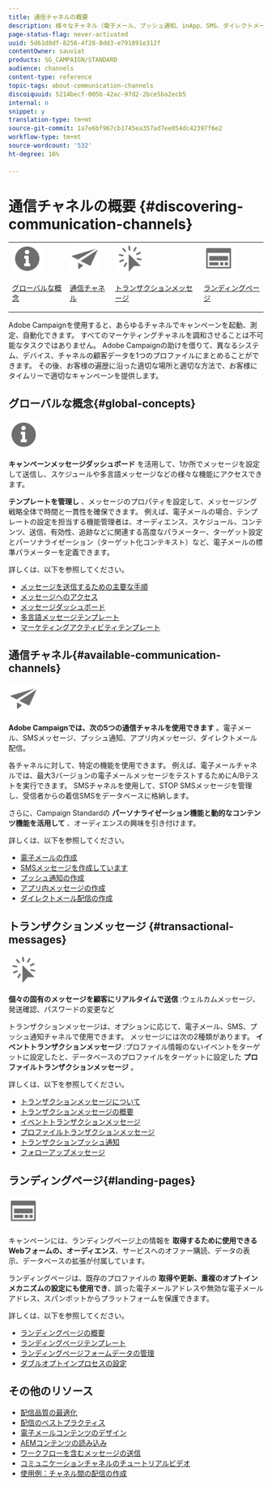 ```yaml
---
title: 通信チャネルの概要
description: 様々なチャネル（電子メール、プッシュ通知、inApp、SMS、ダイレクトメール）でパーソナライズされたメッセージを作成する方法を説明します。 テンプレートの使用方法やランディングページの作成方法、配信のベストプラクティスの確認方法について説明します。
page-status-flag: never-activated
uuid: 5d61d8df-8256-4f28-8dd3-e791891e312f
contentOwner: sauviat
products: SG_CAMPAIGN/STANDARD
audience: channels
content-type: reference
topic-tags: about-communication-channels
discoiquuid: 5214becf-005b-42ac-97d2-2bce5ba2ecb5
internal: n
snippet: y
translation-type: tm+mt
source-git-commit: 1a7e6bf967cb1745ea357ad7ee054dc42397f6e2
workflow-type: tm+mt
source-wordcount: '532'
ht-degree: 16%

---
```



# 通信チャネルの概要 {#discovering-communication-channels}

<table>
<tr>
<td><img src="assets/do-not-localize/icon_concepts.svg" width="60px"><p><a href="#global-concepts">グローバルな概念</a></p></td>
<td><img src="assets/do-not-localize/icon_channels.svg" width="60px"><p><a href="#available-communication-channels">通信チャネル</a></p></td>
<td><img src="assets/do-not-localize/icon_transactional.svg" width="60px"><p><a href="#transactional-messages">トランザクションメッセージ</a></p></td>
<td><img src="assets/do-not-localize/icon_landing.svg" width="60px"><p><a href="#landing-pages">ランディングページ</a></p></td></tr>
</table>

Adobe Campaignを使用すると、あらゆるチャネルでキャンペーンを起動、測定、自動化できます。
すべてのマーケティングチャネルを調和させることは不可能なタスクではありません。 Adobe Campaignの助けを借りて、異なるシステム、デバイス、チャネルの顧客データを1つのプロファイルにまとめることができます。 その後、お客様の遍歴に沿った適切な場所と適切な方法で、お客様にタイムリーで適切なキャンペーンを提供します。

## グローバルな概念{#global-concepts}

<img src="assets/do-not-localize/icon_concepts.svg" width="60px">

**キャンペーンメッセージダッシュボード** を活用して、1か所でメッセージを設定して送信し、スケジュールや多言語メッセージなどの様々な機能にアクセスできます。

**テンプレートを管理し** 、メッセージのプロパティを設定して、メッセージング戦略全体で時間と一貫性を確保できます。 例えば、電子メールの場合、テンプレートの設定を担当する機能管理者は、オーディエンス、スケジュール、コンテンツ、送信、有効性、追跡などに関連する高度なパラメーター、ターゲット設定とパーソナライゼーション（ターゲット化コンテキスト）など、電子メールの標準パラメーターを定義できます。

詳しくは、以下を参照してください。

* [メッセージを送信するための主要な手順](../../channels/using/key-steps-to-send-a-message.md)
* [メッセージへのアクセス](../../channels/using/accessing-messages.md)
* [メッセージダッシュボード](../../channels/using/message-dashboard.md)
* [多言語メッセージテンプレート](../../channels/using/multilingual-messages-template.md)
* [マーケティングアクティビティテンプレート](../../start/using/marketing-activity-templates.md)

## 通信チャネル{#available-communication-channels}

<img src="assets/do-not-localize/icon_channels.svg"  width="60px">

**Adobe Campaignでは、次の5つの通信チャネルを使用できます** 。電子メール、SMSメッセージ、プッシュ通知、アプリ内メッセージ、ダイレクトメール配信。

各チャネルに対して、特定の機能を使用できます。 例えば、電子メールチャネルでは、最大3バージョンの電子メールメッセージをテストするためにA/Bテストを実行できます。 SMSチャネルを使用して、STOP SMSメッセージを管理し、受信者からの着信SMSをデータベースに格納します。

さらに、Campaign Standardの **パーソナライゼーション機能と動的なコンテンツ機能を活用して** 、オーディエンスの興味を引き付けます。

詳しくは、以下を参照してください。

* [電子メールの作成](../../channels/using/about-emails.md)
* [SMSメッセージを作成しています](../../channels/using/about-sms-messages.md)
* [プッシュ通知の作成](../../channels/using/about-push-notifications.md)
* [アプリ内メッセージの作成](../../channels/using/about-in-app-messaging.md)
* [ダイレクトメール配信の作成](../../channels/using/about-direct-mail.md)

## トランザクションメッセージ {#transactional-messages}

<img src="assets/do-not-localize/icon_transactional.svg" width="60px">

**個々の固有のメッセージを顧客にリアルタイムで送信** :ウェルカムメッセージ、発送確認、パスワードの変更など

トランザクションメッセージは、オプションに応じて、電子メール、SMS、プッシュ通知チャネルで使用できます。 メッセージには次の2種類があります。 **イベントトランザクションメッセージ** :プロファイル情報のないイベントをターゲットに設定したと、データベースのプロファイルをターゲットに設定した **プロファイルトランザクションメッセージ** 。

詳しくは、以下を参照してください。

* [トランザクションメッセージについて](../../channels/using/getting-started-with-transactional-msg.md)
* [トランザクションメッセージの概要](../../channels/using/getting-started-with-transactional-msg.md)
* [イベントトランザクションメッセージ](../../channels/using/event-transactional-messages.md)
* [プロファイルトランザクションメッセージ](../../channels/using/profile-transactional-messages.md)
* [トランザクションプッシュ通知](../../channels/using/transactional-push-notifications.md)
* [フォローアップメッセージ](../../channels/using/follow-up-messages.md)

## ランディングページ{#landing-pages}

<img src="assets/do-not-localize/icon_landing.svg" width="60px">

キャンペーンには、ランディングページ上の情報を **取得するために使用できるWebフォームの、オーディエンス**、サービスへのオファー購読、データの表示、データベースの拡張が付属しています。

ランディングページは、既存のプロファイルの **取得や更新、重複のオプトインメカニズムの設定にも使用でき**、誤った電子メールアドレスや無効な電子メールアドレス、スパンボットからプラットフォームを保護できます。

詳しくは、以下を参照してください。

* [ランディングページの概要](../../channels/using/getting-started-with-landing-pages.md)
* [ランディングページテンプレート](../../channels/using/landing-page-templates.md)
* [ランディングページフォームデータの管理](../../channels/using/managing-landing-page-form-data.md)
* [ダブルオプトインプロセスの設定](../../channels/using/setting-up-a-double-opt-in-process.md)

## その他のリソース

* [配信品質の最適化](../../sending/using/about-deliverability.md)
* [配信のベストプラクティス](../../sending/using/delivery-best-practices.md)
* [電子メールコンテンツのデザイン](../../designing/using/designing-content-in-adobe-campaign.md)
* [AEMコンテンツの読み込み](../../integrating/using/creating-email-experience-manager.md)
* [ワークフローを含むメッセージの送信](../../automating/using/about-channel-activities.md)
* [コミュニケーションチャネルのチュートリアルビデオ](https://docs.adobe.com/content/help/en/campaign-standard-learn/tutorials/communication-channels/email/create-email-from-homepage.html)
* [使用例：チャネル間の配信の作成](../../automating/using/workflow-cross-channel-delivery.md)
